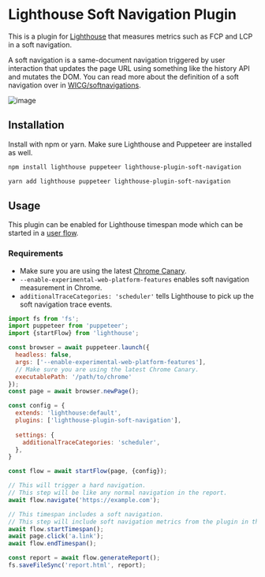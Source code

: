 # Lighthouse Soft Navigation Plugin

This is a plugin for [Lighthouse](https://github.com/GoogleChrome/lighthouse) that measures metrics such as FCP and LCP in a soft navigation.

A soft navigation is a same-document navigation triggered by user interaction that updates the page URL using something like the history API and mutates the DOM. You can read more about the definition of a soft navigation over in [WICG/softnavigations](https://github.com/WICG/soft-navigations).

![image](https://user-images.githubusercontent.com/6752989/220516999-554165f5-f246-4640-b5f6-78da173a17e1.png)

## Installation

Install with npm or yarn. Make sure Lighthouse and Puppeteer are installed as well.

```sh
npm install lighthouse puppeteer lighthouse-plugin-soft-navigation
```

```sh
yarn add lighthouse puppeteer lighthouse-plugin-soft-navigation
```

## Usage

This plugin can be enabled for Lighthouse timespan mode which can be started in a [user flow](https://github.com/GoogleChrome/lighthouse/blob/main/docs/user-flows.md).

### Requirements

- Make sure you are using the latest [Chrome Canary](https://www.google.com/chrome/canary/).
- `--enable-experimental-web-platform-features` enables soft navigation measurement in Chrome.
- `additionalTraceCategories: 'scheduler'` tells Lighthouse to pick up the soft navigation trace events.

```js
import fs from 'fs';
import puppeteer from 'puppeteer';
import {startFlow} from 'lighthouse';

const browser = await puppeteer.launch({
  headless: false,
  args: ['--enable-experimental-web-platform-features'],
  // Make sure you are using the latest Chrome Canary.
  executablePath: '/path/to/chrome'
});
const page = await browser.newPage();

const config = {
  extends: 'lighthouse:default',
  plugins: ['lighthouse-plugin-soft-navigation'],
  
  settings: {
    additionalTraceCategories: 'scheduler',
  },
}

const flow = await startFlow(page, {config});

// This will trigger a hard navigation.
// This step will be like any normal navigation in the report.
await flow.navigate('https://example.com');

// This timespan includes a soft navigation.
// This step will include soft navigation metrics from the plugin in the report.
await flow.startTimespan();
await page.click('a.link');
await flow.endTimespan();

const report = await flow.generateReport();
fs.saveFileSync('report.html', report);
```
